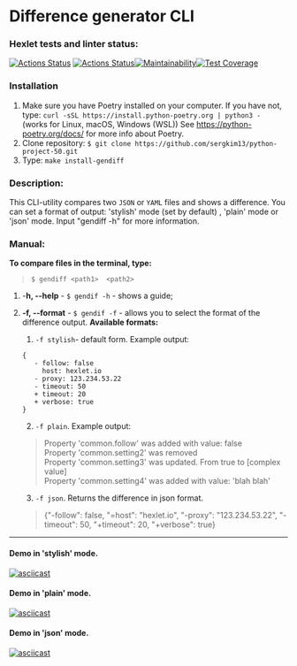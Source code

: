 # Difference generator CLI

### Hexlet tests and linter status:
[![Actions Status](https://github.com/sergkim13/python-project-50/workflows/hexlet-check/badge.svg)](https://github.com/sergkim13/python-project-50/actions)
[![Actions Status](https://github.com/sergkim13/python-project-50/actions/workflows/project_ci.yml/badge.svg)](https://github.com/sergkim13/python-project-50/actions/workflows/project_ci.yml)[![Maintainability](https://api.codeclimate.com/v1/badges/4b548ad9dd2986338109/maintainability)](https://codeclimate.com/github/sergkim13/python-project-50/maintainability)[![Test Coverage](https://api.codeclimate.com/v1/badges/4b548ad9dd2986338109/test_coverage)](https://codeclimate.com/github/sergkim13/python-project-50/test_coverage)


### Installation
1. Make sure you have Poetry installed on your computer.
If you have not, type:
```curl -sSL https://install.python-poetry.org | python3 -``` (works for Linux, macOS, Windows (WSL))
See https://python-poetry.org/docs/ for more info about Poetry.
2. Clone repository:
``$ git clone https://github.com/sergkim13/python-project-50.git``
2. Type: 
```make install-gendiff```


### Description:
This CLI-utility compares two ```JSON``` or ```YAML``` files and shows a difference. You can set a format of output: 'stylish' mode (set by default) , 'plain' mode or 'json' mode.
Input "gendiff -h" for more information.


### Manual:
**To compare files in the terminal, type:**  
>```$ gendiff <path1>  <path2>```

1. -**h, --help** - ```$ gendif -h``` - shows a guide;
2. **-f, --format** - ```$ gendif -f``` - allows you to select the format of the 
difference output. **Available formats:**
  
   1. `-f stylish`- default form. Example output:

    > 
       {
          - follow: false
            host: hexlet.io
          - proxy: 123.234.53.22
          - timeout: 50
          + timeout: 20
          + verbose: true
       }
    
    2. `-f plain`. Example output:  
  
    > Property 'common.follow' was added with value: false  
    Property 'common.setting2' was removed  
    Property 'common.setting3' was updated. From true to [complex value]  
    Property 'common.setting4' was added with value: 'blah blah'

    3. `-f json`. Returns the difference in json format.
  
    >{"-follow": false, "=host": "hexlet.io", "-proxy": "123.234.53.22", "-timeout": 50, "+timeout": 20, "+verbose": true}
______________

#### Demo in 'stylish' mode.
[![asciicast](https://asciinema.org/a/Q6PH9m3bcVfdljH6yPOqRNnq7.svg)](https://asciinema.org/a/Q6PH9m3bcVfdljH6yPOqRNnq7)

#### Demo in 'plain' mode.
[![asciicast](https://asciinema.org/a/TZc0azdhkC8ruBZH5mKyuP4IC.svg)](https://asciinema.org/a/TZc0azdhkC8ruBZH5mKyuP4IC)

#### Demo in 'json' mode.
[![asciicast](https://asciinema.org/a/a6u4PCgb7ZzavIvc1natUaHwE.svg)](https://asciinema.org/a/a6u4PCgb7ZzavIvc1natUaHwE)